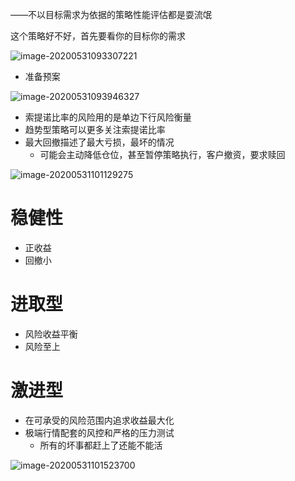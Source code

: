 ——不以目标需求为依据的策略性能评估都是耍流氓

这个策略好不好，首先要看你的目标你的需求

![image-20200531093307221](C:\Users\Administrator\AppData\Roaming\Typora\typora-user-images\image-20200531093307221.png)

- 准备预案



![image-20200531093946327](C:\Users\Administrator\AppData\Roaming\Typora\typora-user-images\image-20200531093946327.png)

- 索提诺比率的风险用的是单边下行风险衡量
- 趋势型策略可以更多关注索提诺比率
- 最大回撤描述了最大亏损，最坏的情况
  - 可能会主动降低仓位，甚至暂停策略执行，客户撤资，要求赎回

![image-20200531101129275](C:\Users\Administrator\AppData\Roaming\Typora\typora-user-images\image-20200531101129275.png)

# 稳健性

- 正收益
- 回撤小

# 进取型

- 风险收益平衡
- 风险至上

# 激进型

- 在可承受的风险范围内追求收益最大化
- 极端行情配套的风控和严格的压力测试
  - 所有的坏事都赶上了还能不能活

![image-20200531101523700](C:\Users\Administrator\AppData\Roaming\Typora\typora-user-images\image-20200531101523700.png)

